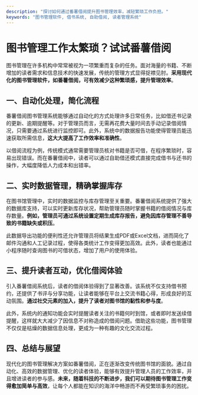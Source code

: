 ```yaml
---
description: "探讨如何通过番薯借阅提升图书管理效率，减轻繁琐工作负担。"
keywords: "图书管理软件, 借书系统, 自助借阅, 读者管理系统"
---
```

# 图书管理工作太繁琐？试试番薯借阅

图书管理在许多机构中常常被视为一项繁重而复杂的任务。面对海量的书籍、不断增加的读者需求和信息技术的快速发展，传统的管理方式显得捉襟见肘。**采用现代化的图书管理软件，如番薯借阅，可有效减少这种繁琐感，提升管理效率**。

## 一、自动化处理，简化流程

番薯借阅图书管理系统能够通过自动化的方式处理许多日常任务，比如借还书记录的更新、逾期提醒等。对于管理员而言，无需再花费大量时间去手动记录借阅情况，只需要通过系统进行监控即可。此外，系统中的数据报告功能使得管理员能迅速获取所需信息，**这大大提高了工作效率和准确性**。

以借阅流程为例，传统模式通常需要管理员核对书籍是否可借，在程序繁琐时，容易出现错误。而在番薯借阅中，读者可以通过自助借还模式直接完成借书与还书的操作，大幅度降低人力成本和出错率。

## 二、实时数据管理，精确掌握库存

在图书馆管理中，实时的数据监控与库存管理至关重要。番薯借阅系统提供了强大的数据库支持，可以实时更新库存状况，帮助管理员随时掌握书籍的借阅情况与库存数量。**例如，管理员可通过系统设置定期生成库存报告，避免因库存管理不善导致的书籍缺失或积压**。

此数据导出功能的便利性还允许管理员将结果生成PDF或Excel文档，进而简化了邮件沟通和人工记录过程，使得各类统计工作变得更加高效。此外，读者也能通过小程序随时查询图书的可借状态，增加了用户的使用体验。

## 三、提升读者互动，优化借阅体验

引入番薯借阅系统后，读者的借阅体验得到了显著改善。该系统不仅支持借书预约，还提供了书评与分享功能，让读者能够在平台上交流书籍心得，形成良好的互动氛围。**通过社交元素的加入，提升了读者对图书馆的黏性和参与度**。

此外，系统内的通知功能会实时提醒读者关注的书籍何时到馆，或者即时发送续借提醒，这样就大大减少了因信息不对称造成的借阅问题。借助这些功能，图书管理不仅仅是枯燥的数据信息处理，更成为一种有趣的文化交流过程。

## 四、总结与展望

现代化的图书管理解决方案如番薯借阅，正在逐渐改变传统图书馆的面貌。通过自动化、高效的数据管理、优化的读者体验，能够有效提升管理人员的工作效率，并且增进读者的参与感。**未来，随着科技的不断进步，我们可以期待图书管理工作变得愈加简单与高效**，让每个人都能在知识的海洋中畅游而不再受繁琐事务的困扰。

